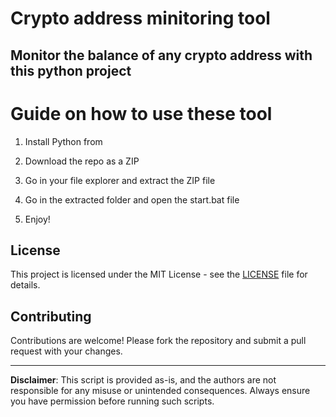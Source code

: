 # Crypto address minitoring tool  

## Monitor the balance of any crypto address with this python project   
     
# Guide on how to use these tool 
  
1. Install Python from  
    
2. Download the repo as a ZIP
 
3. Go in your file explorer and extract the ZIP file  

4. Go in the extracted folder and open the start.bat file  
 
5. Enjoy!
 
## License      
 
This project is licensed under the MIT License - see the [LICENSE](LICENSE) file for details.
    
## Contributing 

Contributions are welcome! Please fork the repository and submit a pull request with your changes.    
  
---   
  
**Disclaimer**: This script is provided as-is, and the authors are not responsible for any misuse or unintended consequences. Always ensure you have permission before running such scripts.